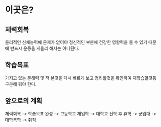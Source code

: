 # 이곳은?

## 체력회복
물리적인 신체능력에 문제가 없어야 정신적인 부분에 건강한 영향력을 줄 수 있기 때문에 반드시 운동을 게을리 해서는 아니된다. 


## 학습목표
가지고 있는 문해력 및 책 본것을 다시 빠르게 보고 정리할것을 확인하여 재학습할것등 구분해 둬야 한다. 


## 앞으로의 계획

체력회복 -> 학습목표 완성 -> 고등학교 재입학 -> 대학교 진학 후 휴학 -> 군입대 -> 대학복학 -> 취직